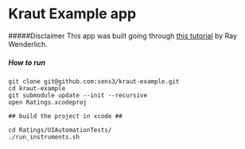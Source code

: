 # Kraut Example app

#####Disclaimer
This app was built going through [this tutorial](http://www.raywenderlich.com/5138/beginning-storyboards-in-ios-5-part-1) by Ray Wenderlich.

##### How to run
	git clone git@github.com:sens3/kraut-example.git
	cd kraut-example
	git submodule update --init --recursive
	open Ratings.xcodeproj
	
	## build the project in xcode ##
	
	cd Ratings/UIAutomationTests/
	./run_instruments.sh